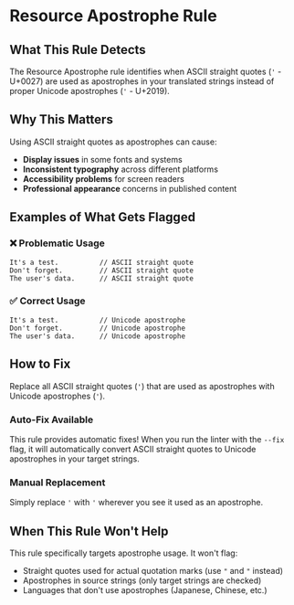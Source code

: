 # Resource Apostrophe Rule

## What This Rule Detects

The Resource Apostrophe rule identifies when ASCII straight quotes (`'` - U+0027) are used as apostrophes in your translated strings instead of proper Unicode apostrophes (`'` - U+2019).

## Why This Matters

Using ASCII straight quotes as apostrophes can cause:
- **Display issues** in some fonts and systems
- **Inconsistent typography** across different platforms
- **Accessibility problems** for screen readers
- **Professional appearance** concerns in published content

## Examples of What Gets Flagged

### ❌ Problematic Usage
```
It's a test.          // ASCII straight quote
Don't forget.         // ASCII straight quote
The user's data.      // ASCII straight quote
```

### ✅ Correct Usage
```
It's a test.          // Unicode apostrophe
Don't forget.         // Unicode apostrophe
The user's data.      // Unicode apostrophe
```

## How to Fix

Replace all ASCII straight quotes (`'`) that are used as apostrophes with Unicode apostrophes (`'`).

### Auto-Fix Available
This rule provides automatic fixes! When you run the linter with the `--fix` flag, it will automatically convert ASCII straight quotes to Unicode apostrophes in your target strings.

### Manual Replacement
Simply replace `'` with `'` wherever you see it used as an apostrophe.

## When This Rule Won't Help

This rule specifically targets apostrophe usage. It won't flag:
- Straight quotes used for actual quotation marks (use `"` and `"` instead)
- Apostrophes in source strings (only target strings are checked)
- Languages that don't use apostrophes (Japanese, Chinese, etc.)
